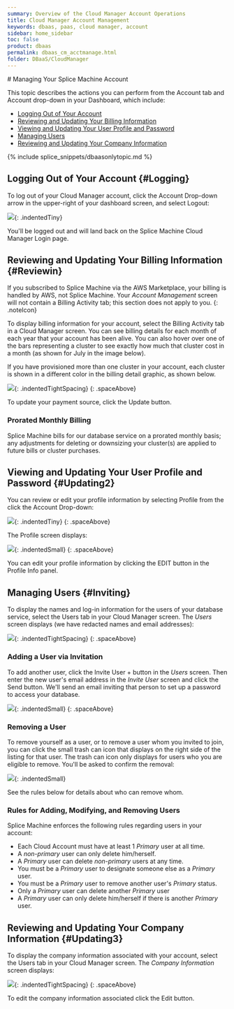 ```yaml
---
summary: Overview of the Cloud Manager Account Operations
title: Cloud Manager Account Management
keywords: dbaas, paas, cloud manager, account
sidebar: home_sidebar
toc: false
product: dbaas
permalink: dbaas_cm_acctmanage.html
folder: DBaaS/CloudManager
---
```

<section>
<div class="TopicContent" data-swiftype-index="true" markdown="1">
# Managing Your Splice Machine Account

This topic describes the actions you can perform from the Account tab
and Account drop-down in your Dashboard, which include:

* [Logging Out of Your Account](#Logging)
* [Reviewing and Updating Your Billing Information](#Reviewin)
* [Viewing and Updating Your User Profile and Password](#Updating2)
* [Managing Users](#Inviting)
* [Reviewing and Updating Your Company Information](#Updating3)

{% include splice_snippets/dbaasonlytopic.md %}

## Logging Out of Your Account   {#Logging}

To log out of your Cloud Manager account, click the Account Drop-down
arrow in the upper-right of your dashboard screen, and select <span
class="ConsoleLink">Logout</span>:

![](images/SelectLogout.png){: .indentedTiny}

You'll be logged out and will land back on the Splice Machine Cloud
Manager <span class="ConsoleLink">Login</span> page.

## Reviewing and Updating Your Billing Information   {#Reviewin}

If you subscribed to Splice Machine via the AWS Marketplace, your
billing is handled by AWS, not Splice Machine. Your *Account Management*
screen will not contain a <span class="ConsoleLink">Billing
Activity</span> tab; this section does not apply to you.
{: .noteIcon}

To display billing information for your account, select the <span
class="ConsoleLink">Billing Activity</span> tab in a Cloud Manager
screen. You can see billing details for each month of each year that
your account has been alive. You can also hover over one of the bars
representing a cluster to see exactly how much that cluster cost in a
month (as shown for July in the image below).

If you have provisioned more than one cluster in your account, each
cluster is shown in a different color in the billing detail graphic, as
shown below.

![](images/BillingActivity.png){: .indentedTightSpacing}
{: .spaceAbove}


To update your payment source, click the <span
class="CalloutFont">Update</span> button.

### Prorated Monthly Billing

Splice Machine bills for our database service on a prorated monthly
basis; any adjustments for deleting or downsizing your cluster(s) are
applied to future bills or cluster purchases.

## Viewing and Updating Your User Profile and Password   {#Updating2}

You can review or edit your profile information by selecting <span
class="ConsoleLink">Profile</span> from the click the Account Drop-down:

![](images/SelectProfile.png){: .indentedTiny}
{: .spaceAbove}

The <span class="ConsoleLink">Profile</span> screen displays:

![](images/AccountProfile.png){: .indentedSmall}
{: .spaceAbove}

You can edit your profile information by clicking the <span
class="CalloutFont">EDIT</span> button in the Profile Info panel.

## Managing Users   {#Inviting}

To display the names and log-in information for the users of your
database service, select the <span class="ConsoleLink">Users</span> tab
in your Cloud Manager screen. The *Users* screen displays (we have redacted names and email addresses):

![](images/CloudAddRemoveUsers.png){: .indentedTightSpacing}
{: .spaceAbove}

### Adding a User via Invitation

To add another user, click the <span class="ConsoleLink">Invite User
+</span> button in the *Users* screen. Then enter the new user's email
address in the *Invite User* screen and click the <span
class="ConsoleLink">Send</span> button. We'll send an email inviting
that person to set up a password to access your database.

![](images/AccountUserInvite.png){: .indentedSmall}
{: .spaceAbove}

### Removing a User

To remove yourself as a user, or to remove a user whom you invited to join, you can click the small trash can icon that displays on the right side of the listing for that user. The trash can icon only displays for users who you are eligible to remove. You'll be asked to confirm the removal:

![](images/AccountRemoveConfirm.png){: .indentedSmall}

See the rules below for details about who can remove whom.

### Rules for Adding, Modifying, and Removing Users

Splice Machine enforces the following rules regarding users in your account:

* Each Cloud Account must have at least 1 *Primary* user at all time.
* A *non-primary* user can only delete him/herself.
* A *Primary* user can delete *non-primary* users at any time.
* You must be a *Primary* user to designate someone else as a *Primary* user.
* You must be a *Primary* user to remove another user's *Primary* status.
* Only a *Primary* user can delete another *Primary* user
* A *Primary* user can only delete him/herself if there is another *Primary* user.

## Reviewing and Updating Your Company Information   {#Updating3}

To display the company information associated with your account, select
the <span class="ConsoleLink">Users</span> tab in your Cloud Manager
screen. The *Company Information* screen displays:

![](images/AccountCompanyInfo.png){: .indentedTightSpacing}
{: .spaceAbove}

To edit the company information associated click the <span
class="CalloutFont">Edit</span> button.

</div>
</section>
